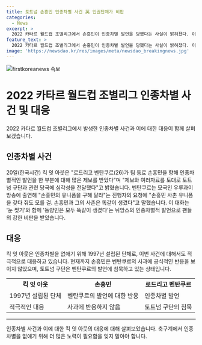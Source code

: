 ```yaml
---
title: 토트넘 손흥민 인종차별 사건 英 인권단체가 비판
categories:
  - News
excerpt: >
  2022 카타르 월드컵 조별리그에서 손흥민이 인종차별 발언을 당했다는 사실이 밝혀졌다. 이에 영국의 인권단체 킥 잇 아웃이 적극적으로 대응하고, 토트넘 구단과 관련 당국에 인종차별 문제의 심각성을 전달했다. 벤탄쿠르의 발언은 축구팬들과 킥 잇 아웃에서 강하게 비판을 받고 있으며, 현재 손흥민과 토트넘 구단은 이에 대한 공식적인 반응을 보여주지 않고 있다. 킥 잇 아웃은 인종차별을 없애기 위해 노력하는 단체로, 손흥민에 대한 지지를 보여왔다.
feature_text: >
  2022 카타르 월드컵 조별리그에서 손흥민이 인종차별 발언을 당했다는 사실이 밝혀졌다. 이에 영국의 인권단체 킥 잇 아웃이 적극적으로 대응하고, 토트넘 구단과 관련 당국에 인종차별 문제의 심각성을 전달했다. 벤탄쿠르의 발언은 축구팬들과 킥 잇 아웃에서 강하게 비판을 받고 있으며, 현재 손흥민과 토트넘 구단은 이에 대한 공식적인 반응을 보여주지 않고 있다. 킥 잇 아웃은 인종차별을 없애기 위해 노력하는 단체로, 손흥민에 대한 지지를 보여왔다.
image: 'https://newsdao.kr/res/images/meta/newsdao_breakingnews.jpg'
---
```


<p><img src="https://newsdao.kr/res/images/meta/newsdao_breakingnews.jpg" alt="firstkoreanews 속보" /></p>

<h1 data-ke-size="size26">2022 카타르 월드컵 조별리그 인종차별 사건 및 대응</h1>

<p data-ke-size="size16">2022 카타르 월드컵 조별리그에서 발생한 인종차별 사건과 이에 대한 대응이 함께 살펴보겠습니다.</p>

<h2 data-ke-size="size26">인종차별 사건</h2>

<p data-ke-size="size16">20일(한국시간) 킥 잇 아웃은 "로드리고 벤탄쿠르(26)가 팀 동료 손흥민을 향해 인종차별적인 발언을 한 부분에 대해 많은 제보를 받았다"며 "제보와 여러자료를 토대로 토트넘 구단과 관련 당국에 심각성을 전달했다"고 밝혔습니다. 벤탄쿠르는 모국인 우루과이 방송에 출연해 "손흥민의 유니폼을 구해 달라"는 진행자의 요청에 "손흥민 사촌 유니폼을 갖다 줘도 모를 걸. 손흥민과 그의 사촌은 똑같이 생겼다"고 말했습니다. 이 대화는 '눈 찢기'와 함께 '동양인은 모두 똑같이 생겼다'는 뉘앙스의 인종차별적 발언으로 팬들의 강한 비판을 받았습니다.</p>

<h2 data-ke-size="size26">대응</h2>

<p data-ke-size="size16">킥 잇 아웃은 인종차별을 없애기 위해 1997년 설립된 단체로, 이번 사건에 대해서도 적극적으로 대응하고 있습니다. 현재까지 손흥민은 벤탄쿠르의 사과에 공식적인 반응을 보이지 않았으며, 토트넘 구단은 벤탄쿠르의 발언에 침묵하고 있는 상태입니다.</p>

<table>
    <tr>
        <td style="text-align: center; height: 17px;"><b>킥 잇 아웃</b></td>
        <td style="text-align: center; height: 17px;"><b>손흥민</b></td>
        <td style="text-align: center; height: 17px;"><b>로드리고 벤탄쿠르</b></td>
    </tr>
    <tr>
        <td>1997년 설립된 단체</td>
        <td>벤탄쿠르의 발언에 대한 반응</td>
        <td>인종차별 발언</td>
    </tr>
    <tr>
        <td>적극적인 대응</td>
        <td>사과에 반응하지 않음</td>
        <td>토트넘 구단의 침묵</td>
    </tr>
</table>

<hr>

<p data-ke-size="size16">인종차별 사건과 이에 대한 킥 잇 아웃의 대응에 대해 살펴보았습니다. 축구계에서 인종차별을 없애기 위해 더 많은 노력이 필요함을 잊지 말아야 합니다.</p>

